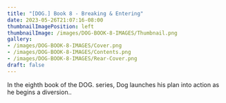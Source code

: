 ```yaml
---
title: "[DOG.] Book 8 - Breaking & Entering"
date: 2023-05-26T21:07:16-08:00
thumbnailImagePosition: left
thumbnailImage: /images/DOG-BOOK-8-IMAGES/Thumbnail.png
gallery: 
- /images/DOG-BOOK-8-IMAGES/Cover.png
- /images/DOG-BOOK-8-IMAGES/Contents.png
- /images/DOG-BOOK-8-IMAGES/Rear-Cover.png
draft: false
---
```

In the eighth book of the DOG. series, Dog launches his plan into action as he begins a diversion..
